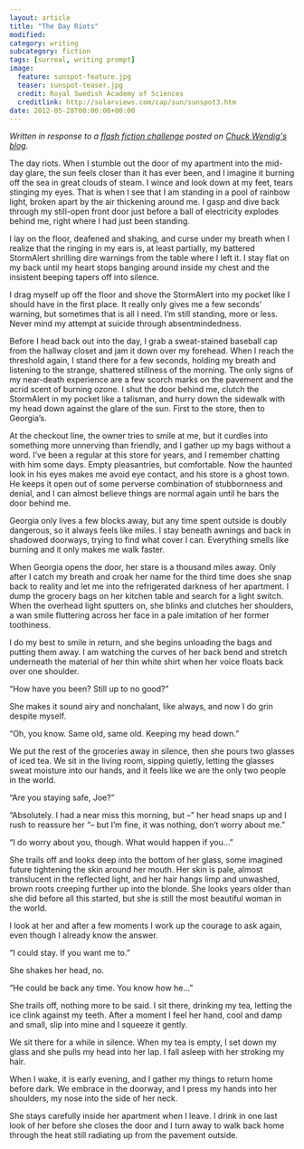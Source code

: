 ```yaml
---
layout: article
title: "The Day Riots"
modified:
category: writing
subcategory: fiction
tags: [surreal, writing prompt]
image:
  feature: sunspot-feature.jpg
  teaser: sunspot-teaser.jpg
  credit: Royal Swedish Academy of Sciences
  creditlink: http://solarviews.com/cap/sun/sunspot3.htm
date: 2012-05-28T00:00:00+00:00
---
```


*Written in response to a [flash fiction challenge](http://terribleminds.com/ramble/2012/05/25/flash-fiction-challenge-one-random-sentence/) posted on [Chuck Wendig's blog](http://terribleminds.com).*

<!-- more -->

The day riots. When I stumble out the door of my apartment into the mid-day glare, the sun feels closer than it has ever been, and I imagine it burning off the sea in great clouds of steam. I wince and look down at my feet, tears stinging my eyes. That is when I see that I am standing in a pool of rainbow light, broken apart by the air thickening around me. I gasp and dive back through my still-open front door just before a ball of electricity explodes behind me, right where I had just been standing.

I lay on the floor, deafened and shaking, and curse under my breath when I realize that the ringing in my ears is, at least partially, my battered StormAlert shrilling dire warnings from the table where I left it. I stay flat on my back until my heart stops banging around inside my chest and the insistent beeping tapers off into silence.

I drag myself up off the floor and shove the StormAlert into my pocket like I should have in the first place. It really only gives me a few seconds&#8217; warning, but sometimes that is all I need. I&#8217;m still standing, more or less. Never mind my attempt at suicide through absentmindedness.

Before I head back out into the day, I grab a sweat-stained baseball cap from the hallway closet and jam it down over my forehead. When I reach the threshold again, I stand there for a few seconds, holding my breath and listening to the strange, shattered stillness of the morning. The only signs of my near-death experience are a few scorch marks on the pavement and the acrid scent of burning ozone. I shut the door behind me, clutch the StormAlert in my pocket like a talisman, and hurry down the sidewalk with my head down against the glare of the sun. First to the store, then to Georgia&#8217;s.

At the checkout line, the owner tries to smile at me, but it curdles into something more unnerving than friendly, and I gather up my bags without a word. I&#8217;ve been a regular at this store for years, and I remember chatting with him some days. Empty pleasantries, but comfortable. Now the haunted look in his eyes makes me avoid eye contact, and his store is a ghost town. He keeps it open out of some perverse combination of stubbornness and denial, and I can almost believe things are normal again until he bars the door behind me.

Georgia only lives a few blocks away, but any time spent outside is doubly dangerous, so it always feels like miles. I stay beneath awnings and back in shadowed doorways, trying to find what cover I can. Everything smells like burning and it only makes me walk faster.

When Georgia opens the door, her stare is a thousand miles away. Only after I catch my breath and croak her name for the third time does she snap back to reality and let me into the refrigerated darkness of her apartment. I dump the grocery bags on her kitchen table and search for a light switch. When the overhead light sputters on, she blinks and clutches her shoulders, a wan smile fluttering across her face in a pale imitation of her former toothiness.

I do my best to smile in return, and she begins unloading the bags and putting them away. I am watching the curves of her back bend and stretch underneath the material of her thin white shirt when her voice floats back over one shoulder.

&#8220;How have you been? Still up to no good?&#8221;

She makes it sound airy and nonchalant, like always, and now I do grin despite myself.

&#8220;Oh, you know. Same old, same old. Keeping my head down.&#8221;

We put the rest of the groceries away in silence, then she pours two glasses of iced tea. We sit in the living room, sipping quietly, letting the glasses sweat moisture into our hands, and it feels like we are the only two people in the world.

&#8220;Are you staying safe, Joe?&#8221;

&#8220;Absolutely. I had a near miss this morning, but –&#8221; her head snaps up and I rush to reassure her &#8220;– but I&#8217;m fine, it was nothing, don&#8217;t worry about me.&#8221;

&#8220;I do worry about you, though. What would happen if you&#8230;&#8221;

She trails off and looks deep into the bottom of her glass, some imagined future tightening the skin around her mouth. Her skin is pale, almost translucent in the reflected light, and her hair hangs limp and unwashed, brown roots creeping further up into the blonde. She looks years older than she did before all this started, but she is still the most beautiful woman in the world.

I look at her and after a few moments I work up the courage to ask again, even though I already know the answer.

&#8220;I could stay. If you want me to.&#8221;

She shakes her head, no.

&#8220;He could be back any time. You know how he&#8230;&#8221;

She trails off, nothing more to be said. I sit there, drinking my tea, letting the ice clink against my teeth. After a moment I feel her hand, cool and damp and small, slip into mine and I squeeze it gently.

We sit there for a while in silence. When my tea is empty, I set down my glass and she pulls my head into her lap. I fall asleep with her stroking my hair.

When I wake, it is early evening, and I gather my things to return home before dark. We embrace in the doorway, and I press my hands into her shoulders, my nose into the side of her neck.

She stays carefully inside her apartment when I leave. I drink in one last look of her before she closes the door and I turn away to walk back home through the heat still radiating up from the pavement outside.